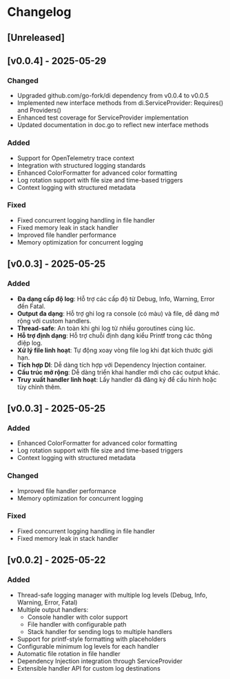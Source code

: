 # Changelog

## [Unreleased]

## [v0.0.4] - 2025-05-29

### Changed
- Upgraded github.com/go-fork/di dependency from v0.0.4 to v0.0.5
- Implemented new interface methods from di.ServiceProvider: Requires() and Providers()
- Enhanced test coverage for ServiceProvider implementation
- Updated documentation in doc.go to reflect new interface methods

### Added
- Support for OpenTelemetry trace context
- Integration with structured logging standards
- Enhanced ColorFormatter for advanced color formatting
- Log rotation support with file size and time-based triggers
- Context logging with structured metadata

### Fixed
- Fixed concurrent logging handling in file handler
- Fixed memory leak in stack handler
- Improved file handler performance
- Memory optimization for concurrent logging

## [v0.0.3] - 2025-05-25

### Added

- **Đa dạng cấp độ log**: Hỗ trợ các cấp độ từ Debug, Info, Warning, Error đến Fatal.
- **Output đa dạng**: Hỗ trợ ghi log ra console (có màu) và file, dễ dàng mở rộng với custom handlers.
- **Thread-safe**: An toàn khi ghi log từ nhiều goroutines cùng lúc.
- **Hỗ trợ định dạng**: Hỗ trợ chuỗi định dạng kiểu Printf trong các thông điệp log.
- **Xử lý file linh hoạt**: Tự động xoay vòng file log khi đạt kích thước giới hạn.
- **Tích hợp DI**: Dễ dàng tích hợp với Dependency Injection container.
- **Cấu trúc mở rộng**: Dễ dàng triển khai handler mới cho các output khác.
- **Truy xuất handler linh hoạt**: Lấy handler đã đăng ký để cấu hình hoặc tùy chỉnh thêm.

## [v0.0.3] - 2025-05-25

### Added
- Enhanced ColorFormatter for advanced color formatting
- Log rotation support with file size and time-based triggers
- Context logging with structured metadata

### Changed
- Improved file handler performance
- Memory optimization for concurrent logging

### Fixed
- Fixed concurrent logging handling in file handler
- Fixed memory leak in stack handler

## [v0.0.2] - 2025-05-22

### Added
- Thread-safe logging manager with multiple log levels (Debug, Info, Warning, Error, Fatal)
- Multiple output handlers:
  - Console handler with color support
  - File handler with configurable path
  - Stack handler for sending logs to multiple handlers
- Support for printf-style formatting with placeholders
- Configurable minimum log levels for each handler
- Automatic file rotation in file handler
- Dependency Injection integration through ServiceProvider
- Extensible handler API for custom log destinations

